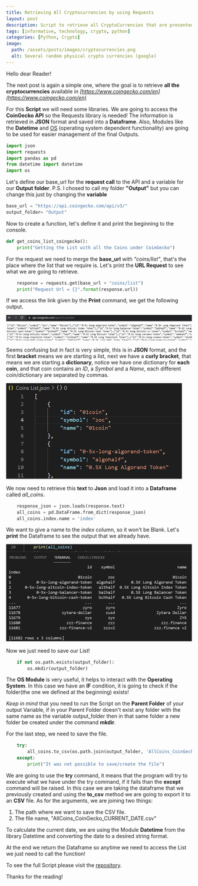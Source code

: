 ```yaml
---
title: Retrieving All Cryptocurrencies by using Requests
layout: post
description: Script to retrieve all CryptoCurrencies that are presented on CoinGecko
tags: [informative, technology, crypto, python]
categories: [Python, Crypto]
image:
  path: /assets/posts/images/cryptocurrencies.png
  alt: Several random physical crypto currencies (google)
---
```


Hello dear Reader!

The next post is again a simple one, where the goal is to retrieve **all the cryptocurrencies** available in *[https://www.coingecko.com/en](https://www.coingecko.com/en)*

For this **Script** we will need some libraries.
We are going to access the **CoinGecko API** so the Requests library is needed!
The information is retrieved  in **JSON** format and saved into a **Dataframe**.
Also, Modules like the **Datetime** and [OS](https://docs.python.org/3/library/os.html) (operating system dependent functionality) are going to be used for easier management of the final Outputs.

```python
import json
import requests
import pandas as pd
from datetime import datetime
import os
```

Let's define our base_url for the **request call** to the API and a variable for our **Output folder**.
P.S. I chosed to call my folder **"Output"** but you can change this just by changing the **variable**
```python
base_url = "https://api.coingecko.com/api/v3/"
output_folder= "Output"
```

Now to create a function, let's define it and print the beginning to the console.
```python
def get_coins_list_coingecko():
    print("Getting the List with all the Coins under CoinGecko")
```

For the request we need to merge the **base_url** with *"coins/list"*, that's the place where the list that we require is.
Let's print the **URL Request** to see what we are going to retrieve.
```python
    response = requests.get(base_url + "coins/list")
    print("Request Url = {}".format(response.url))
```

If we access the link given by the **Print** command, we get the following output.

[![CoinGecko API Call Coins List](/assets/posts/images/Coins-List-Api-CoinGecko-Call.png)](https://api.coingecko.com/api/v3/coins/list)

Seems confusing but in fact is very simple, this is in **JSON** format, and the first **bracket** means we are starting a list, next we have a **curly bracket**, that means we are starting a **dictionary**, notice we have one dictionary for **each coin**, and that coin contains an *ID*, a *Symbol* and a *Name*, each different coin/dictionary are separated by commas.

![CoinGecko API Call Coins List](/assets/posts/images/Coins-List-Json-Example.png)

We now need to retrieve this **text** to **Json** and load it into a **Dataframe** called *all_coins*.
```python
    response_json = json.loads(response.text)
    all_coins = pd.DataFrame.from_dict(response_json)
    all_coins.index.name = 'index'
```

We want to give a name to the *index* column, so it won't be Blank.
Let's **print** the Dataframe to see the output that we already have.

![Dataframe Example for Coins List](/assets/posts/images/Coins-List-Dataframe-Example.png)

Now we just need to save our List!
```python
    if not os.path.exists(output_folder):
        os.mkdir(output_folder)
```

The **OS Module** is very useful, it helps to interact with the **Operating System**.
In this case we have an **IF** condition, it is going to check if the folder(the one we defined at the beginning) exists!

*Keep in mind* that you need to run the Script on the **Parent Folder** of your output Variable, if in your Parent Folder doesn't exist any folder with the same name as the variable output_folder then in that same folder a new folder be created under the command **mkdir**.

For the last step, we need to save the file.
```python
    try:
        all_coins.to_csv(os.path.join(output_folder, 'AllCoins_CoinGecko_{}.csv'.format(str(datetime.today().strftime('%Y%m%d'))) ))
    except:
        print("It was not possible to save/create the file")
```

We are going to use the **try** command, it means that the program will try to execute what we have under the try command, if it fails than the **except** command will be raised.
In this case we are taking the dataframe that we previously created and using the **to_csv** method we are going to export it to an **CSV** file.
As for the arguments, we are joining two things:
1. The path where we want to save the CSV file.
2. The file name, "AllCoins_CoinGecko_CURRENT_DATE.csv"

To calculate the current date, we are using the Module **Datetime** from the library Datetime and converting the date to a desired string format.

At the end we return the Dataframe so anytime we need to access the List we just need to call the function!

To see the full Script please visit the [repository](https://github.com/Invoany/get_all_coins_coingecko "Retrieve all Cryptocurrencies by API(CoinGecko) Call, ID's, Symbols and Names").

Thanks for the reading!